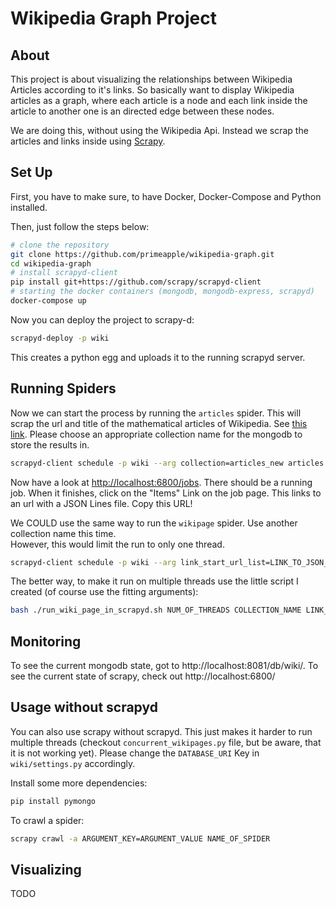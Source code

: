 # Wikipedia Graph Project

## About
This project is about visualizing the relationships between Wikipedia Articles according to it's links. So basically want to display Wikipedia articles as a graph, where each article is a node and each link inside the article to another one is an directed edge between these nodes.

We are doing this, without using the Wikipedia Api. Instead we scrap the articles and links inside using [Scrapy](https://scrapy.org/).


## Set Up
First, you have to make sure, to have Docker, Docker-Compose and Python installed.

Then, just follow the steps below:

```bash
# clone the repository
git clone https://github.com/primeapple/wikipedia-graph.git
cd wikipedia-graph
# install scrapyd-client
pip install git+https://github.com/scrapy/scrapyd-client
# starting the docker containers (mongodb, mongodb-express, scrapyd)
docker-compose up
```

Now you can deploy the project to scrapy-d:

```bash
scrapyd-deploy -p wiki
```

This creates a python egg and uploads it to the running scrapyd server.

## Running Spiders
Now we can start the process by running the `articles` spider. This will scrap the url and title of the mathematical articles of Wikipedia. See [this link](https://en.wikipedia.org/wiki/Wikipedia:WikiProject_Mathematics/List_of_mathematics_articles_(0%E2%80%939)).
Please choose an appropriate collection name for the mongodb to store the results in.

```bash
scrapyd-client schedule -p wiki --arg collection=articles_new articles
```

Now have a look at [http://localhost:6800/jobs](http://localhost:6800/jobs). There should be a running job. When it finishes, click on the "Items" Link on the job page. This links to an url with a JSON Lines file. Copy this URL!

We COULD use the same way to run the `wikipage` spider. Use another collection name this time.  
However, this would limit the run to only one thread.

```bash
scrapyd-client schedule -p wiki --arg link_start_url_list=LINK_TO_JSON_LINES_FILE --arg collection=ANOTHER_COLLECTION_NAME wikipage
```

The better way, to make it run on multiple threads use the little script I created (of course use the fitting arguments):

```bash
bash ./run_wiki_page_in_scrapyd.sh NUM_OF_THREADS COLLECTION_NAME LINK_TO_JSON_LINES_FILE
```

## Monitoring
To see the current mongodb state, got to http://localhost:8081/db/wiki/.
To see the current state of scrapy, check out http://localhost:6800/

## Usage without scrapyd
You can also use scrapy without scrapyd. This just makes it harder to run multiple threads (checkout `concurrent_wikipages.py` file, but be aware, that it is not working yet). Please change the `DATABASE_URI` Key in `wiki/settings.py` accordingly.

Install some more dependencies:
```bash
pip install pymongo
```

To crawl a spider:
```bash
scrapy crawl -a ARGUMENT_KEY=ARGUMENT_VALUE NAME_OF_SPIDER
```

## Visualizing
TODO